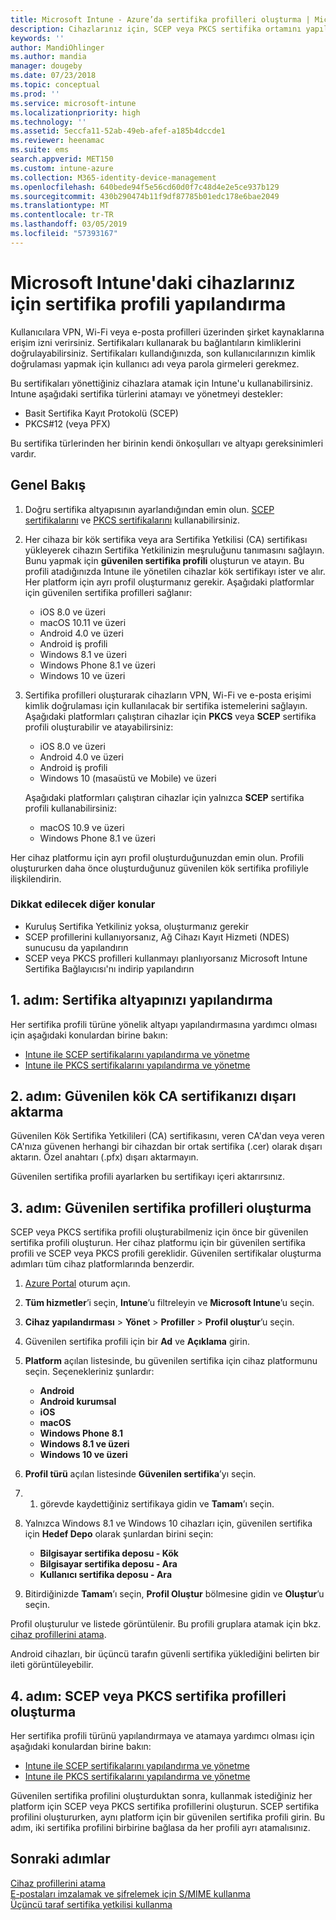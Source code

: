 ```yaml
---
title: Microsoft Intune - Azure’da sertifika profilleri oluşturma | Microsoft Docs
description: Cihazlarınız için, SCEP veya PKCS sertifika ortamını yapılandırarak bir sertifika profili ekleyin veya oluşturun, ortak sertifikayı dışa aktarın, Azure portalında profili oluşturun ve ardından Azure portalında Microsoft Intune'daki sertifika profillerine SCEP veya PKCS atayın
keywords: ''
author: MandiOhlinger
ms.author: mandia
manager: dougeby
ms.date: 07/23/2018
ms.topic: conceptual
ms.prod: ''
ms.service: microsoft-intune
ms.localizationpriority: high
ms.technology: ''
ms.assetid: 5eccfa11-52ab-49eb-afef-a185b4dccde1
ms.reviewer: heenamac
ms.suite: ems
search.appverid: MET150
ms.custom: intune-azure
ms.collection: M365-identity-device-management
ms.openlocfilehash: 640bede94f5e56cd60d0f7c48d4e2e5ce937b129
ms.sourcegitcommit: 430b290474b11f9df87785b01edc178e6bae2049
ms.translationtype: MT
ms.contentlocale: tr-TR
ms.lasthandoff: 03/05/2019
ms.locfileid: "57393167"
---
```

# <a name="configure-a-certificate-profile-for-your-devices-in-microsoft-intune"></a>Microsoft Intune'daki cihazlarınız için sertifika profili yapılandırma

Kullanıcılara VPN, Wi-Fi veya e-posta profilleri üzerinden şirket kaynaklarına erişim izni verirsiniz. Sertifikaları kullanarak bu bağlantıların kimliklerini doğrulayabilirsiniz. Sertifikaları kullandığınızda, son kullanıcılarınızın kimlik doğrulaması yapmak için kullanıcı adı veya parola girmeleri gerekmez.

Bu sertifikaları yönettiğiniz cihazlara atamak için Intune'u kullanabilirsiniz. Intune aşağıdaki sertifika türlerini atamayı ve yönetmeyi destekler:

- Basit Sertifika Kayıt Protokolü (SCEP)
- PKCS#12 (veya PFX)

Bu sertifika türlerinden her birinin kendi önkoşulları ve altyapı gereksinimleri vardır.

## <a name="overview"></a>Genel Bakış

1. Doğru sertifika altyapısının ayarlandığından emin olun. [SCEP sertifikalarını](certificates-scep-configure.md) ve [PKCS sertifikalarını](certficates-pfx-configure.md) kullanabilirsiniz.

2. Her cihaza bir kök sertifika veya ara Sertifika Yetkilisi (CA) sertifikası yükleyerek cihazın Sertifika Yetkilinizin meşruluğunu tanımasını sağlayın. Bunu yapmak için **güvenilen sertifika profili** oluşturun ve atayın. Bu profili atadığınızda Intune ile yönetilen cihazlar kök sertifikayı ister ve alır. Her platform için ayrı profil oluşturmanız gerekir. Aşağıdaki platformlar için güvenilen sertifika profilleri sağlanır:

    - iOS 8.0 ve üzeri
    - macOS 10.11 ve üzeri
    - Android 4.0 ve üzeri
    - Android iş profili
    - Windows 8.1 ve üzeri
    - Windows Phone 8.1 ve üzeri
    - Windows 10 ve üzeri

3. Sertifika profilleri oluşturarak cihazların VPN, Wi-Fi ve e-posta erişimi kimlik doğrulaması için kullanılacak bir sertifika istemelerini sağlayın. Aşağıdaki platformları çalıştıran cihazlar için **PKCS** veya **SCEP** sertifika profili oluşturabilir ve atayabilirsiniz:

   - iOS 8.0 ve üzeri
   - Android 4.0 ve üzeri
   - Android iş profili
   - Windows 10 (masaüstü ve Mobile) ve üzeri

   Aşağıdaki platformları çalıştıran cihazlar için yalnızca **SCEP** sertifika profili kullanabilirsiniz:

   - macOS 10.9 ve üzeri
   - Windows Phone 8.1 ve üzeri

Her cihaz platformu için ayrı profil oluşturduğunuzdan emin olun. Profili oluştururken daha önce oluşturduğunuz güvenilen kök sertifika profiliyle ilişkilendirin.

### <a name="further-considerations"></a>Dikkat edilecek diğer konular

- Kuruluş Sertifika Yetkiliniz yoksa, oluşturmanız gerekir
- SCEP profillerini kullanıyorsanız, Ağ Cihazı Kayıt Hizmeti (NDES) sunucusu da yapılandırın
- SCEP veya PKCS profilleri kullanmayı planlıyorsanız Microsoft Intune Sertifika Bağlayıcısı'nı indirip yapılandırın


## <a name="step-1-configure-your-certificate-infrastructure"></a>1. adım: Sertifika altyapınızı yapılandırma

Her sertifika profili türüne yönelik altyapı yapılandırmasına yardımcı olması için aşağıdaki konulardan birine bakın:

- [Intune ile SCEP sertifikalarını yapılandırma ve yönetme](certificates-scep-configure.md)
- [Intune ile PKCS sertifikalarını yapılandırma ve yönetme](certficates-pfx-configure.md)


## <a name="step-2-export-your-trusted-root-ca-certificate"></a>2. adım: Güvenilen kök CA sertifikanızı dışarı aktarma

Güvenilen Kök Sertifika Yetkilileri (CA) sertifikasını, veren CA'dan veya veren CA'nıza güvenen herhangi bir cihazdan bir ortak sertifika (.cer) olarak dışarı aktarın. Özel anahtarı (.pfx) dışarı aktarmayın.

Güvenilen sertifika profili ayarlarken bu sertifikayı içeri aktarırsınız.

## <a name="step-3-create-trusted-certificate-profiles"></a>3. adım: Güvenilen sertifika profilleri oluşturma
SCEP veya PKCS sertifika profili oluşturabilmeniz için önce bir güvenilen sertifika profili oluşturun. Her cihaz platformu için bir güvenilen sertifika profili ve SCEP veya PKCS profili gereklidir. Güvenilen sertifikalar oluşturma adımları tüm cihaz platformlarında benzerdir.

1. [Azure Portal](https://portal.azure.com) oturum açın.
2. **Tüm hizmetler**’i seçin, **Intune**’u filtreleyin ve **Microsoft Intune**’u seçin.
3. **Cihaz yapılandırması** > **Yönet** > **Profiller** > **Profil oluştur**’u seçin.
4. Güvenilen sertifika profili için bir **Ad** ve **Açıklama** girin.
5. **Platform** açılan listesinde, bu güvenilen sertifika için cihaz platformunu seçin. Seçenekleriniz şunlardır:

    - **Android**
    - **Android kurumsal**
    - **iOS**
    - **macOS**
    - **Windows Phone 8.1**
    - **Windows 8.1 ve üzeri**
    - **Windows 10 ve üzeri**

6. **Profil türü** açılan listesinde **Güvenilen sertifika**’yı seçin.
7. 1. görevde kaydettiğiniz sertifikaya gidin ve **Tamam**’ı seçin.
8. Yalnızca Windows 8.1 ve Windows 10 cihazları için, güvenilen sertifika için **Hedef Depo** olarak şunlardan birini seçin:

    - **Bilgisayar sertifika deposu - Kök**
    - **Bilgisayar sertifika deposu - Ara**
    - **Kullanıcı sertifika deposu - Ara**

9. Bitirdiğinizde **Tamam**’ı seçin, **Profil Oluştur** bölmesine gidin ve **Oluştur**’u seçin.

Profil oluşturulur ve listede görüntülenir. Bu profili gruplara atamak için bkz. [cihaz profillerini atama](device-profile-assign.md).

Android cihazları, bir üçüncü tarafın güvenli sertifika yüklediğini belirten bir ileti görüntüleyebilir.

## <a name="step-4-create-scep-or-pkcs-certificate-profiles"></a>4. adım: SCEP veya PKCS sertifika profilleri oluşturma

Her sertifika profili türünü yapılandırmaya ve atamaya yardımcı olması için aşağıdaki konulardan birine bakın:

- [Intune ile SCEP sertifikalarını yapılandırma ve yönetme](certificates-scep-configure.md)
- [Intune ile PKCS sertifikalarını yapılandırma ve yönetme](certficates-pfx-configure.md)

Güvenilen sertifika profilini oluşturduktan sonra, kullanmak istediğiniz her platform için SCEP veya PKCS sertifika profillerini oluşturun. SCEP sertifika profilini oluştururken, aynı platform için bir güvenilen sertifika profili girin. Bu adım, iki sertifika profilini birbirine bağlasa da her profili ayrı atamalısınız.

## <a name="next-steps"></a>Sonraki adımlar
[Cihaz profillerini atama](device-profile-assign.md)  
[E-postaları imzalamak ve şifrelemek için S/MIME kullanma](certificates-s-mime-encryption-sign.md)  
[Üçüncü taraf sertifika yetkilisi kullanma](certificate-authority-add-scep-overview.md)
